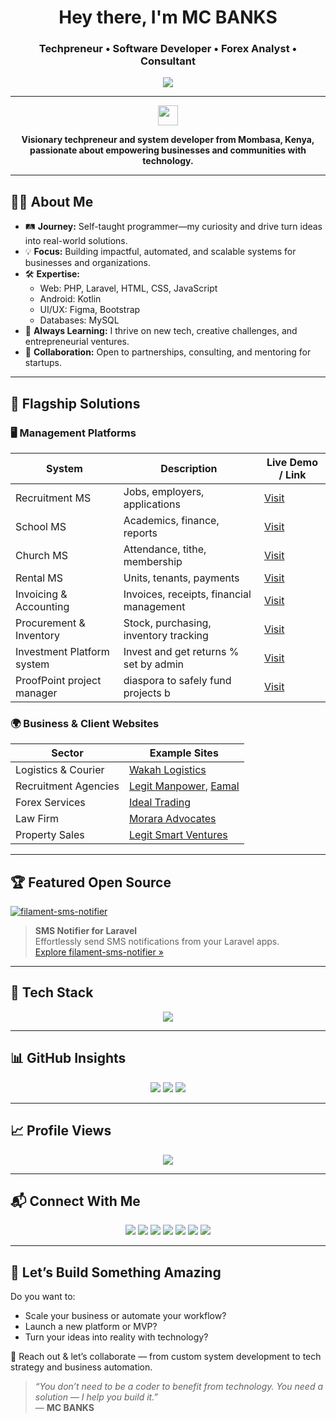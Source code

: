 <h1 align="center">Hey there, I'm MC BANKS</h1>
<h3 align="center">Techpreneur • Software Developer • Forex Analyst • Consultant</h3>

<p align="center">
  <img src="https://readme-typing-svg.herokuapp.com?font=Fira+Code&size=22&duration=3000&pause=1000&color=00FFF0&center=true&vCenter=true&width=800&lines=Building+Real+World+Systems.;Forex+Learner+and+Trader.;Travel+Consultant.;Upcoming+Mentor.;Empowering+Startups+with+Technology." />
</p>


---

<p align="center">
  <img src="https://em-content.zobj.net/source/joypixels/369/flag-kenya_1f1f0-1f1ea.png" width="32" />
</p>

<p align="center">
  <b>Visionary techpreneur and system developer from Mombasa, Kenya, passionate about empowering businesses and communities with technology.</b>
</p>

---

## 👨‍💻 About Me

- 🛤️ **Journey:** Self-taught programmer—my curiosity and drive turn ideas into real-world solutions.
- 💡 **Focus:** Building impactful, automated, and scalable systems for businesses and organizations.
- 🛠️ **Expertise:** 
  - Web: PHP, Laravel, HTML, CSS, JavaScript
  - Android: Kotlin
  - UI/UX: Figma, Bootstrap
  - Databases: MySQL
- 🌱 **Always Learning:** I thrive on new tech, creative challenges, and entrepreneurial ventures.
- 🤝 **Collaboration:** Open to partnerships, consulting, and mentoring for startups.

---

## 🚀 Flagship Solutions

### 🖥️ Management Platforms

| System                      | Description                               | Live Demo / Link                           |
|-----------------------------|-------------------------------------------|--------------------------------------------|
| Recruitment MS              | Jobs, employers, applications             | [Visit](https://rmsystems.site)            |
| School MS                   | Academics, finance, reports               | [Visit](https://school.rmsystems.site)     |
| Church MS                   | Attendance, tithe, membership             | [Visit](https://church.rmsystems.site)     |
| Rental MS                   | Units, tenants, payments                  | [Visit](https://test.ukwaju.systems)       |
| Invoicing & Accounting      | Invoices, receipts, financial management  | [Visit](https://uplenza.co.ke)             |
| Procurement & Inventory     | Stock, purchasing, inventory tracking     | [Visit](https://proc.rmsystems.site)       |
| Investment Platform system  | Invest and get returns % set by admin     | [Visit](https://invest.rmsystems.site)     |
| ProofPoint project manager  | diaspora to safely fund projects b        | [Visit](https://proofpoint.rmsystems.site) |

### 🌍 Business & Client Websites

| Sector                   | Example Sites |
|--------------------------|--------------|
| Logistics & Courier      | [Wakah Logistics](https://www.wakah.co.ke) |
| Recruitment Agencies     | [Legit Manpower](https://legitmanpower.com), [Eamal](https://eamalsolutions.co.ke) |
| Forex Services           | [Ideal Trading](https://idealtrading.co.ke) |
| Law Firm                 | [Morara Advocates](https://moraranyangitoadv.co.ke) |
| Property Sales           | [Legit Smart Ventures](https://legitsmartventure.com) |

---

## 🏆 Featured Open Source

[![filament-sms-notifier](https://github-readme-stats.vercel.app/api/pin/?username=MCBANKSKE&repo=filament-sms-notifier)](https://github.com/MCBANKSKE/filament-sms-notifier)

> **SMS Notifier for Laravel**  
> Effortlessly send SMS notifications from your Laravel apps.  
> [Explore filament-sms-notifier »](https://github.com/MCBANKSKE/filament-sms-notifier)

---

## 🚦 Tech Stack

<p align="center">
  <img src="https://skillicons.dev/icons?i=php,laravel,js,html,css,python,mysql,figma,bootstrap,vscode,github" />
</p>

---

## 📊 GitHub Insights

<p align="center">
  <img src="https://github-readme-stats.vercel.app/api?username=MCBANKSKE&show_icons=true&theme=radical" />
  <img src="https://github-readme-stats.vercel.app/api/top-langs/?username=MCBANKSKE&layout=compact&theme=radical" />
  <img src="https://streak-stats.demolab.com?user=MCBANKSKE&theme=radical" />
</p>

---

## 📈 Profile Views

<p align="center">
  <img src="https://komarev.com/ghpvc/?username=MCBANKSKE&label=Profile+Views&color=0e75b6&style=flat-square" />
</p>

---

## 📬 Connect With Me

<p align="center">
  <a href="https://mcbanks.rmsystems.site"><img src="https://img.shields.io/badge/Website-222?style=for-the-badge&logo=Google-Chrome&logoColor=white" /></a>
  <a href="mailto:info@rmsystems.site"><img src="https://img.shields.io/badge/Email-EA4335?style=for-the-badge&logo=gmail&logoColor=white" /></a>
  <a href="https://wa.me/254798808796"><img src="https://img.shields.io/badge/WhatsApp-25D366?style=for-the-badge&logo=whatsapp&logoColor=white" /></a>
  <a href="https://github.com/MCBANKSKE"><img src="https://img.shields.io/badge/GitHub-181717?style=for-the-badge&logo=github&logoColor=white" /></a>
  <a href="https://instagram.com/mcbanks.ke"><img src="https://img.shields.io/badge/Instagram-E4405F?style=for-the-badge&logo=instagram&logoColor=white" /></a>
  <a href="https://facebook.com/mcbanks.ke"><img src="https://img.shields.io/badge/Facebook-1877f2?style=for-the-badge&logo=facebook&logoColor=white" /></a>
  <a href="https://linkedin.com/in/mcbanks"><img src="https://img.shields.io/badge/LinkedIn-0077b5?style=for-the-badge&logo=linkedin&logoColor=white" /></a>
</p>

---

## 🤝 Let’s Build Something Amazing

Do you want to:
- Scale your business or automate your workflow?
- Launch a new platform or MVP?
- Turn your ideas into reality with technology?

💬 Reach out & let’s collaborate — from custom system development to tech strategy and business automation.

> _“You don’t need to be a coder to benefit from technology. You need a solution — I help you build it.”_  
> — **MC BANKS**
